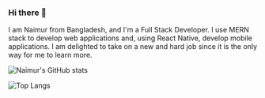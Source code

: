 ### Hi there 👋

I am Naimur from Bangladesh, and I'm a Full Stack Developer. I use MERN stack to develop web applications and, using React Native, develop mobile applications. I am delighted to take on a new and hard job since it is the only way for me to learn more.


![Naimur's GitHub stats](https://github-readme-stats.vercel.app/api?username=Naimur2)


![Top Langs](https://github-readme-stats.vercel.app/api/top-langs/?username=Naimur2&layout=compact&langs_count=8)

